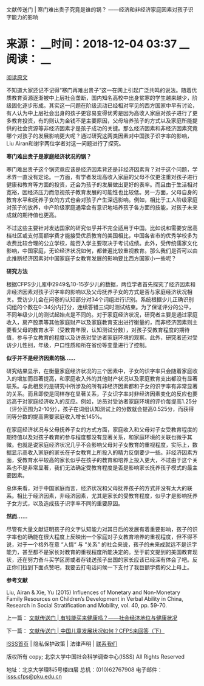  文献传送门 | 寒门难出贵子究竟是谁的锅？ ——经济和非经济家庭因素对孩子识字能力的影响

# 来源： __时间：2018-12-04 03:37 __阅读： __

[阅读原文](https://mp.weixin.qq.com/s/7ZkWmAKXb321kG5PAjVVHg)



不知道大家还记不记得“寒门再难出贵子”这一在网上引起广泛共鸣的说法。随着优质教育资源逐渐被中上层社会垄断，国内知名高校中出身贫寒的学生越来越少，阶级固化逐步形成。其实这一问题在阶级流动已经相对罕见的西方国家中早有讨论，有人认为中上层社会出身的孩子更容易变得优秀是因为高收入家庭对孩子进行了更多教育投资，有的则认为金钱不是主要原因，父母培养孩子的方式以及家庭所能提供的社会资源等非经济因素才是孩子成功的关键。那么经济因素和非经济因素究竟哪个对孩子的发展影响更大呢？通过研究这两类因素对中国孩子识字率的影响，Liu
Airan和谢宇两位学者对这一问题进行了探究。



**寒门难出贵子是家庭经济状况的锅？**



寒门难出贵子这个锅究竟应该是经济因素背还是非经济因素背？对于这个问题，学术界一直没有定论。一方面，有学者发现高收入家庭的父母不仅更注重对孩子进行健康和教育等方面的投资，还会为孩子的发展做出更好的表率。而且由于生活相对宽裕，因经济压力而忽视孩子教育发展的可能性也比较低。另一方面，父母自身的教育水平和抚养子女的方式也会对孩子产生深远影响。例如，相比于工人阶级家庭对孩子的放养，中产阶级家庭通常会有意识地培养孩子各方面的技能，对孩子未来成就的期待值也更高。



不过这些主要针对发达国家的研究似乎并不完全适用于中国。比如说和需要安居高档社区或支付高额学费才能接受优质教育的美国相比，中国各省市的优秀学校多为收费比较合理的公立学校，能否入学主要取决于考试成绩。此外，受传统儒家文化影响，中国家庭，无论经济状况如何，都普遍比较重视教育。那么我们是否可以由此推断经济因素对中国家庭子女教育发展的影响要比西方国家小一些呢？



**研究方法**



根据CFPS少儿库中2949名10-15岁少儿的数据，两位学者首先探究了经济因素和非经济因素对孩子识字率的影响以及父母抚养子女的方式是否与家庭经济状况相关。受访少儿会在问卷的认知部分对34个词组进行识别。系统根据少儿正确识别词组的个数在0-34分内打分，连续答错三词时测试结束。为了保证评分的公平，不同年级少儿的测试起始点是不同的。对于家庭经济状况，研究者主要是通过家庭收入，房产股票等其他家庭财产以及家庭教育支出进行衡量的，而非经济因素则主要看父母的教育水平（受教育年限，认知测试分数），对孩子受教育程度的期待值，参与子女教育的程度以及访员对受访者家庭环境的观察。此外，研究者还对受访少儿性别，年级，户口性质和所在省份等变量进行了控制。



**似乎并不是经济因素的锅……**



研究结果显示，在衡量家庭经济状况的三个因素中，子女的识字率只会随着家庭收入的增加而显著提高，和家庭收入外的其他财产状况以及家庭教育支出都没有显著联系。与此相反的是研究中所涉及的所有非经济因素都和子女的识字率有非常显著的关系。而且即使是同样存在显著关系，子女识字率对非经济因素变化的反应也要远高于对家庭经济收入的反应。例如，访员对受访者家庭环境的评价每提高1.25分（评分范围为2-10分），孩子在词组认知测试上的分数就会提高0.525分，而获得同等分数的提高需要家庭收入增长145%。



在家庭经济状况与父母抚养子女的方式方面，家庭收入和父母对子女受教育程度的期待值以及对孩子教育的参与程度都没有显著关系，和家庭环境的关联也微乎其微。也就是说家庭经济状况几乎不会影响父母对子女教育的重视程度，实际上，数据显示高收入家庭的家长在子女教育上所投入的精力反倒要少一些。非经济因素方面，受教育水平较高的家长似乎在孩子的教育和培养上投入更大，不过由于这个关系也不是非常显著，我们无法确定受教育程度是否是影响家长抚养孩子模式的最主要因素。



总体来看，对于中国家庭而言，经济状况和父母抚养孩子的方式并没有太大的联系。相比于经济因素，非经济因素，尤其是家长的受教育程度，似乎才是影响抚养子女方式，以及造成孩子识字率不同的重要原因。



**然而……**



尽管有大量文献证明孩子的文字认知能力对其日后的发展有着重要影响，孩子的识字率也的确能在很大程度上反映出一个家庭对子女教育培养的重视程度，但不得不说，对于一个格外在意
“人情“ 与 “关系”
的社会来说，孩子的未来成就远不是识字能力，甚至都不是家长对教育的重视程度所能决定的。至于前文提到的美国教育现状，还在努力奋斗买学区房或者存钱送孩子出国的家长应该已经深有体会了吧。反正你们拉到下面点赞吧，我要去打电话问候一下支付了我巨额学费的父上母上。





**参考文献**



Liu, Airan & Xie, Yu (2015) Influences of Monetary and Non-Monetary Family
Resources on Children’s Development in Verbal Ability in China, Research in
Social Stratification and Mobility, vol. 40, pp. 59-70.



上一篇： [文献传送门 | 有钱能买来健康吗？——社会经济地位与健康状况 ](1296016.htm)

下一篇： [文献传送门 | 中国儿童发展状况如何？CFPS来回答（下） ](1296022.htm)

[ISSS首页](http://www.isss.pku.edu.cn/) | 隐私保护政策 | 法律声明 |
[联系我们](../../lxwm/index.htm)

版权所有 copy; 北京大学中国社会科学调查中心(ISSS) All Rights Reserved

地址：北京大学理科5号楼四层 总机：(010)62767908 电子邮件：isss.cfps@pku.edu.cn


